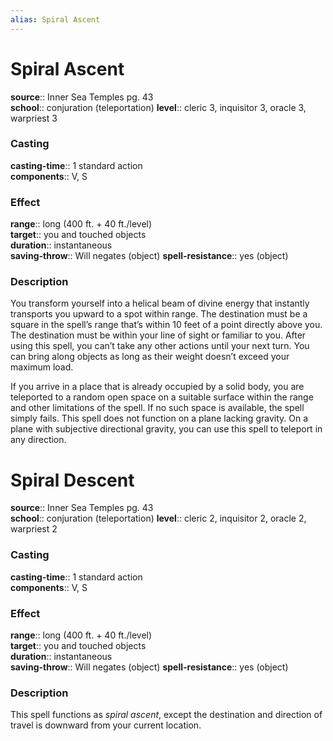 ```yaml
---
alias: Spiral Ascent
---
```


# Spiral Ascent 

**source**:: Inner Sea Temples pg. 43  
**school**:: conjuration (teleportation)
**level**:: cleric 3, inquisitor 3, oracle 3, warpriest 3

### Casting 

**casting-time**:: 1 standard action  
**components**:: V, S

### Effect 

**range**:: long (400 ft. + 40 ft./level)  
**target**:: you and touched objects  
**duration**:: instantaneous  
**saving-throw**:: Will negates (object)
**spell-resistance**:: yes (object)

### Description 

You transform yourself into a helical beam of divine energy that instantly transports you upward to a spot within range. The destination must be a square in the spell’s range that’s within 10 feet of a point directly above you. The destination must be within your line of sight or familiar to you. After using this spell, you can’t take any other actions until your next turn. You can bring along objects as long as their weight doesn’t exceed your maximum load.  
  
If you arrive in a place that is already occupied by a solid body, you are teleported to a random open space on a suitable surface within the range and other limitations of the spell. If no such space is available, the spell simply fails. This spell does not function on a plane lacking gravity. On a plane with subjective directional gravity, you can use this spell to teleport in any direction.

# Spiral Descent 

**source**:: Inner Sea Temples pg. 43  
**school**:: conjuration (teleportation)
**level**:: cleric 2, inquisitor 2, oracle 2, warpriest 2

### Casting 

**casting-time**:: 1 standard action  
**components**:: V, S

### Effect 

**range**:: long (400 ft. + 40 ft./level)  
**target**:: you and touched objects  
**duration**:: instantaneous  
**saving-throw**:: Will negates (object)
**spell-resistance**:: yes (object)

### Description 

This spell functions as *spiral ascent*, except the destination and direction of travel is downward from your current location.
